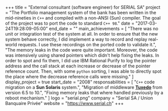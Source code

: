 +++
title = "External consultant (software engineer) for SERIAL SA"
project = "The Portfolio management system of the bank has been written in the mid-nineties in `C++` and compiled with a non-ANSI (Sun) compiler. The goal of the project was to port the code to standard `C++ 98`."
date = "2017-03-24T19:28:09-05:00"
end_date = ""
main_achievements = [
  "There was no unit or integration test of the system at all. In order to ensure that the new system behave correctly, I did implement a way to record and replay real-world requests. I use these recordings on the ported code to validate it.",
  "The memory leaks in the code were quite important. Moreover, the code was intensively using shared pointers which didn't help fixing the leaks. In order to spot and fix them, I did use IBM Rational Purify to log the pointer address and the call stack at each increase or decrease of the pointer reference count. Then, with some `python` sorting, I was able to directly spot the place where the decrease reference calls were missing."
]
display_project = true
start_date = "2008"
responsabilities = [
  "`C++` code migration on a **Sun Solaris** system.",
  "Migration of middleware [**Tuxedo**](http://www.oracle.com/technetwork/middleware/tuxedo/overview/index.html) from version 6.5 to 10.",
  "Fixing memory leaks that where handled previously by a reboot mechanism."
]
logo = "serial.png"
company = "Serial SA / Union Banquaire Privée"
website = "https://www.serial.ch"
+++

